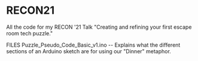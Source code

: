 # RECON21
All the code for my RECON '21 Talk "Creating and refining your first escape room tech puzzle."


FILES
Puzzle_Pseudo_Code_Basic_v1.ino
-- Explains what the different sections of an Arduino sketch are for using our "Dinner" metaphor.
